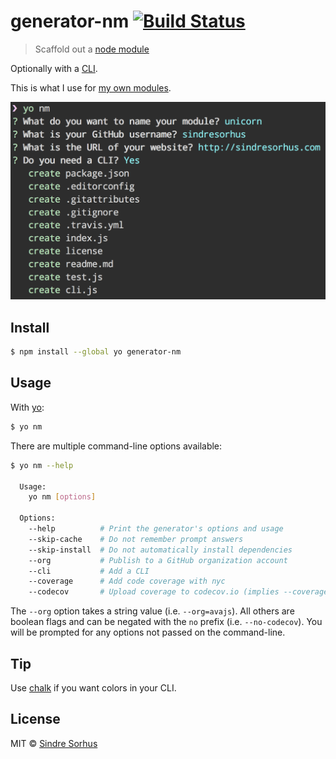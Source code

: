 # generator-nm [![Build Status](https://travis-ci.org/sindresorhus/generator-nm.svg?branch=master)](https://travis-ci.org/sindresorhus/generator-nm)

> Scaffold out a [node module](https://github.com/sindresorhus/node-module-boilerplate)

Optionally with a [CLI](http://en.wikipedia.org/wiki/Command-line_interface).

This is what I use for [my own modules](https://www.npmjs.com/~sindresorhus).

![Example usage](screenshot.png)

## Install

```sh
$ npm install --global yo generator-nm
```

## Usage

With [yo](https://github.com/yeoman/yo):

```sh
$ yo nm
```

There are multiple command-line options available:

```sh
$ yo nm --help

  Usage:
    yo nm [options]

  Options:
    --help          # Print the generator's options and usage
    --skip-cache    # Do not remember prompt answers                      Default: false
    --skip-install  # Do not automatically install dependencies           Default: false
    --org           # Publish to a GitHub organization account
    --cli           # Add a CLI
    --coverage      # Add code coverage with nyc
    --codecov       # Upload coverage to codecov.io (implies --coverage)
```

The `--org` option takes a string value (i.e. `--org=avajs`). All others are boolean flags and can be negated with the `no` prefix (i.e. `--no-codecov`). You will be prompted for any options not passed on the command-line.

## Tip

Use [chalk](https://github.com/sindresorhus/chalk) if you want colors in your CLI.

## License

MIT © [Sindre Sorhus](https://sindresorhus.com)

